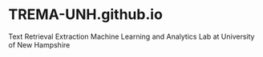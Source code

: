 # TREMA-UNH.github.io

Text Retrieval Extraction Machine Learning and Analytics Lab at University of New Hampshire
